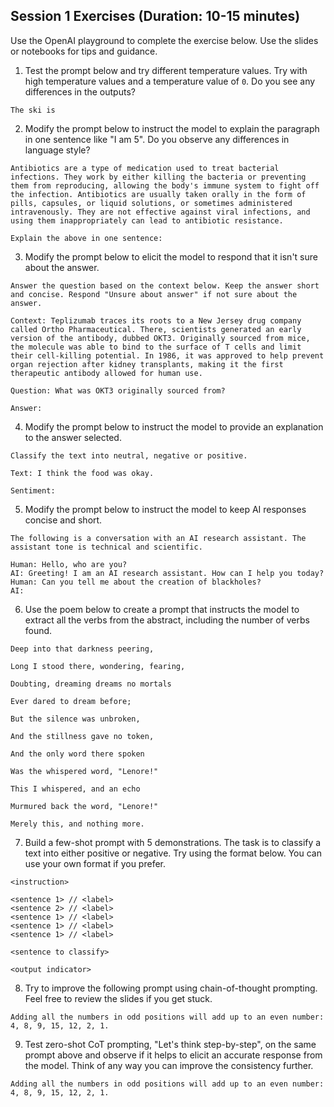 ## Session 1 Exercises (Duration: 10-15 minutes)

Use the OpenAI playground to complete the exercise below. Use the slides or notebooks for tips and guidance. 

1) Test the prompt below and try different temperature values. Try with high temperature values and a temperature value of `0`. Do you see any differences in the outputs?

```
The ski is
```

2) Modify the prompt below to instruct the model to explain the paragraph in one sentence like "I am 5". Do you observe any differences in language style?

```
Antibiotics are a type of medication used to treat bacterial infections. They work by either killing the bacteria or preventing them from reproducing, allowing the body's immune system to fight off the infection. Antibiotics are usually taken orally in the form of pills, capsules, or liquid solutions, or sometimes administered intravenously. They are not effective against viral infections, and using them inappropriately can lead to antibiotic resistance. 

Explain the above in one sentence:
```

3) Modify the prompt below to elicit the model to respond that it isn't sure about the answer. 

```
Answer the question based on the context below. Keep the answer short and concise. Respond "Unsure about answer" if not sure about the answer.

Context: Teplizumab traces its roots to a New Jersey drug company called Ortho Pharmaceutical. There, scientists generated an early version of the antibody, dubbed OKT3. Originally sourced from mice, the molecule was able to bind to the surface of T cells and limit their cell-killing potential. In 1986, it was approved to help prevent organ rejection after kidney transplants, making it the first therapeutic antibody allowed for human use.

Question: What was OKT3 originally sourced from?

Answer:
```

4) Modify the prompt below to instruct the model to provide an explanation to the answer selected.

```
Classify the text into neutral, negative or positive.

Text: I think the food was okay.

Sentiment:
```

5) Modify the prompt below to instruct the model to keep AI responses concise and short. 

```
The following is a conversation with an AI research assistant. The assistant tone is technical and scientific.

Human: Hello, who are you?
AI: Greeting! I am an AI research assistant. How can I help you today?
Human: Can you tell me about the creation of blackholes?
AI:
```

6) Use the poem below to create a prompt that instructs the model to extract all the verbs from the abstract, including the number of verbs found. 

```
Deep into that darkness peering,

Long I stood there, wondering, fearing,

Doubting, dreaming dreams no mortals

Ever dared to dream before;

But the silence was unbroken,

And the stillness gave no token,

And the only word there spoken

Was the whispered word, "Lenore!"

This I whispered, and an echo

Murmured back the word, "Lenore!"

Merely this, and nothing more.
```

7) Build a few-shot prompt with 5 demonstrations. The task is to classify a text into either positive or negative. Try using the format below. You can use your own format if you prefer.

```
<instruction>

<sentence 1> // <label>
<sentence 2> // <label>
<sentence 1> // <label>
<sentence 1> // <label>
<sentence 1> // <label>

<sentence to classify>

<output indicator>
```

8) Try to improve the following prompt using chain-of-thought prompting. Feel free to review the slides if you get stuck.

```
Adding all the numbers in odd positions will add up to an even number: 4, 8, 9, 15, 12, 2, 1.
```

9) Test zero-shot CoT prompting, "Let's think step-by-step", on the same prompt above and observe if it helps to elicit an accurate response from the model. Think of any way you can improve the consistency further.

```
Adding all the numbers in odd positions will add up to an even number: 4, 8, 9, 15, 12, 2, 1.
```